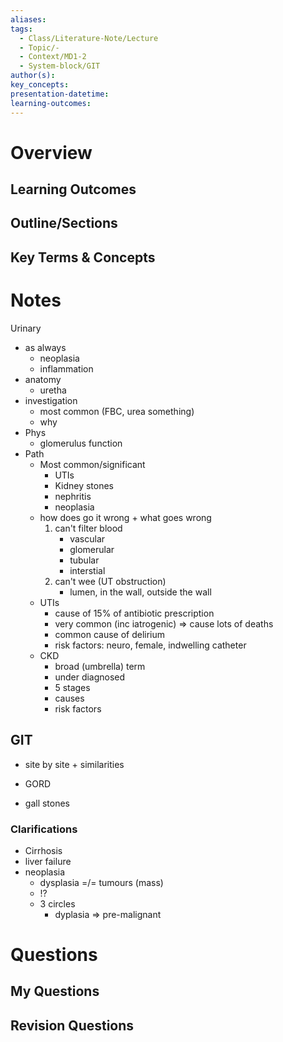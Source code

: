```yaml
---
aliases: 
tags:
  - Class/Literature-Note/Lecture
  - Topic/-
  - Context/MD1-2
  - System-block/GIT
author(s): 
key_concepts: 
presentation-datetime: 
learning-outcomes:
---
```



# Overview
## Learning Outcomes

## Outline/Sections

## Key Terms & Concepts


# Notes


Urinary
- as always
	- neoplasia
	- inflammation
- anatomy
	- uretha
- investigation
	- most common (FBC, urea something)
	- why
- Phys
	- glomerulus function
- Path
	- Most common/significant
		- UTIs
		- Kidney stones
		- nephritis
		- neoplasia
	- how does go it wrong + what goes wrong
		1. can't filter blood
			- vascular
			- glomerular
			- tubular
			- interstial
		2. can't wee (UT obstruction)
			- lumen, in the wall, outside the wall
	- UTIs
		- cause of 15% of antibiotic prescription
		- very common (inc iatrogenic) => cause lots of deaths
		- common cause of delirium
		- risk factors: neuro, female, indwelling catheter
	- CKD
		- broad (umbrella) term
		- under diagnosed
		- 5 stages
		- causes
		- risk factors


## GIT
- site by site + similarities

- GORD
- gall stones

### Clarifications
- Cirrhosis
- liver failure
- neoplasia
	- dysplasia =/= tumours (mass)
	- !?
	- 3 circles 
		- dyplasia => pre-malignant
# Questions

## My Questions
## Revision Questions




